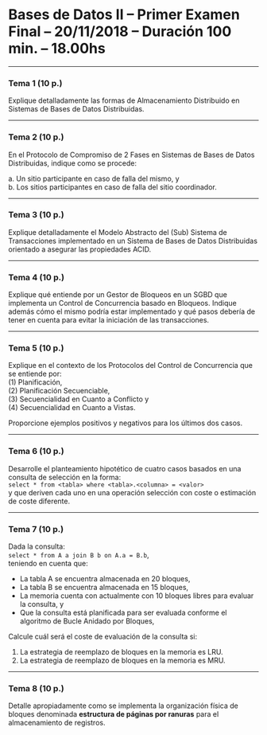 # Bases de Datos II – Primer Examen Final – 20/11/2018 – Duración 100 min. – 18.00hs

---

### Tema 1 (10 p.)
Explique detalladamente las formas de Almacenamiento Distribuido en Sistemas de Bases de Datos Distribuidas.

---

### Tema 2 (10 p.)
En el Protocolo de Compromiso de 2 Fases en Sistemas de Bases de Datos Distribuidas, indique como se procede:

a. Un sitio participante en caso de falla del mismo, y  
b. Los sitios participantes en caso de falla del sitio coordinador.

---

### Tema 3 (10 p.)
Explique detalladamente el Modelo Abstracto del (Sub) Sistema de Transacciones implementado en un Sistema de Bases de Datos Distribuidas orientado a asegurar las propiedades ACID.

---

### Tema 4 (10 p.)
Explique qué entiende por un Gestor de Bloqueos en un SGBD que implementa un Control de Concurrencia basado en Bloqueos. Indique además cómo el mismo podría estar implementado y qué pasos debería de tener en cuenta para evitar la iniciación de las transacciones.

---

### Tema 5 (10 p.)
Explique en el contexto de los Protocolos del Control de Concurrencia que se entiende por:  
(1) Planificación,  
(2) Planificación Secuenciable,  
(3) Secuencialidad en Cuanto a Conflicto y  
(4) Secuencialidad en Cuanto a Vistas.  

Proporcione ejemplos positivos y negativos para los últimos dos casos.

---

### Tema 6 (10 p.)
Desarrolle el planteamiento hipotético de cuatro casos basados en una consulta de selección en la forma:  
`select * from <tabla> where <tabla>.<columna> = <valor>`  
y que deriven cada uno en una operación selección con coste o estimación de coste diferente.

---

### Tema 7 (10 p.)
Dada la consulta:  
`select * from A a join B b on A.a = B.b`,  
teniendo en cuenta que:

- La tabla A se encuentra almacenada en 20 bloques,  
- La tabla B se encuentra almacenada en 15 bloques,  
- La memoria cuenta con actualmente con 10 bloques libres para evaluar la consulta, y  
- Que la consulta está planificada para ser evaluada conforme el algoritmo de Bucle Anidado por Bloques,

Calcule cuál será el coste de evaluación de la consulta si:

1. La estrategia de reemplazo de bloques en la memoria es LRU.  
2. La estrategia de reemplazo de bloques en la memoria es MRU.

---

### Tema 8 (10 p.)
Detalle apropiadamente como se implementa la organización física de bloques denominada **estructura de páginas por ranuras** para el almacenamiento de registros.
